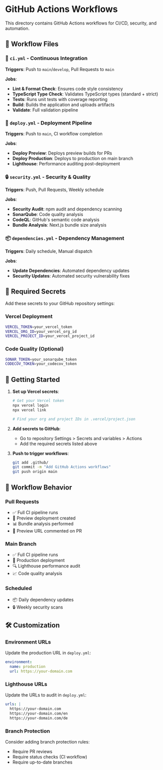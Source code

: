 # GitHub Actions Workflows

This directory contains GitHub Actions workflows for CI/CD, security, and automation.

## 📁 Workflow Files

### 🔄 `ci.yml` - Continuous Integration

**Triggers**: Push to `main`/`develop`, Pull Requests to `main`

**Jobs**:

- **Lint & Format Check**: Ensures code style consistency
- **TypeScript Type Check**: Validates TypeScript types (standard + strict)
- **Tests**: Runs unit tests with coverage reporting
- **Build**: Builds the application and uploads artifacts
- **Validate**: Full validation pipeline

### 🚀 `deploy.yml` - Deployment Pipeline

**Triggers**: Push to `main`, CI workflow completion

**Jobs**:

- **Deploy Preview**: Deploys preview builds for PRs
- **Deploy Production**: Deploys to production on main branch
- **Lighthouse**: Performance auditing post-deployment

### 🔒 `security.yml` - Security & Quality

**Triggers**: Push, Pull Requests, Weekly schedule

**Jobs**:

- **Security Audit**: npm audit and dependency scanning
- **SonarQube**: Code quality analysis
- **CodeQL**: GitHub's semantic code analysis
- **Bundle Analysis**: Next.js bundle size analysis

### 📦 `dependencies.yml` - Dependency Management

**Triggers**: Daily schedule, Manual dispatch

**Jobs**:

- **Update Dependencies**: Automated dependency updates
- **Security Updates**: Automated security vulnerability fixes

## 🔧 Required Secrets

Add these secrets to your GitHub repository settings:

### Vercel Deployment

```bash
VERCEL_TOKEN=your_vercel_token
VERCEL_ORG_ID=your_vercel_org_id
VERCEL_PROJECT_ID=your_vercel_project_id
```

### Code Quality (Optional)

```bash
SONAR_TOKEN=your_sonarqube_token
CODECOV_TOKEN=your_codecov_token
```

## 🚀 Getting Started

1. **Set up Vercel secrets**:

   ```bash
   # Get your Vercel token
   npx vercel login
   npx vercel link

   # Find your org and project IDs in .vercel/project.json
   ```

2. **Add secrets to GitHub**:
   - Go to repository Settings > Secrets and variables > Actions
   - Add the required secrets listed above

3. **Push to trigger workflows**:
   ```bash
   git add .github/
   git commit -m "Add GitHub Actions workflows"
   git push origin main
   ```

## 🔄 Workflow Behavior

### Pull Requests

- ✅ Full CI pipeline runs
- 🚀 Preview deployment created
- 📊 Bundle analysis performed
- 💬 Preview URL commented on PR

### Main Branch

- ✅ Full CI pipeline runs
- 🚀 Production deployment
- 🔍 Lighthouse performance audit
- 📈 Code quality analysis

### Scheduled

- 📦 Daily dependency updates
- 🔒 Weekly security scans

## 🛠️ Customization

### Environment URLs

Update the production URL in `deploy.yml`:

```yaml
environment:
  name: production
  url: https://your-domain.com
```

### Lighthouse URLs

Update the URLs to audit in `deploy.yml`:

```yaml
urls: |
  https://your-domain.com
  https://your-domain.com/en
  https://your-domain.com/de
```

### Branch Protection

Consider adding branch protection rules:

- Require PR reviews
- Require status checks (CI workflow)
- Require up-to-date branches
